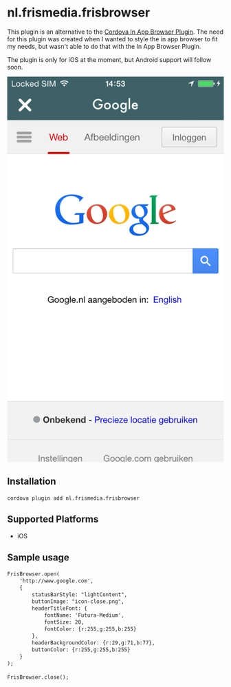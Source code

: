 <!---
    Licensed to the Apache Software Foundation (ASF) under one
    or more contributor license agreements.  See the NOTICE file
    distributed with this work for additional information
    regarding copyright ownership.  The ASF licenses this file
    to you under the Apache License, Version 2.0 (the
    "License"); you may not use this file except in compliance
    with the License.  You may obtain a copy of the License at

      http://www.apache.org/licenses/LICENSE-2.0

    Unless required by applicable law or agreed to in writing,
    software distributed under the License is distributed on an
    "AS IS" BASIS, WITHOUT WARRANTIES OR CONDITIONS OF ANY
    KIND, either express or implied.  See the License for the
    specific language governing permissions and limitations
    under the License.
-->

# nl.frismedia.frisbrowser

This plugin is an alternative to the [Cordova In App Browser Plugin](https://github.com/apache/cordova-plugin-inappbrowser).
The need for this plugin was created when I wanted to style the in app browser to fit my needs, but wasn't able to do that with the In App Browser Plugin.

The plugin is only for iOS at the moment, but Android support will follow soon.

![Sample Screen](https://raw.githubusercontent.com/SanderSoulwax/CDVFrisBrowser/master/doc/screen-iphone5.png)

## Installation

    cordova plugin add nl.frismedia.frisbrowser

## Supported Platforms

- iOS

## Sample usage

    FrisBrowser.open(
        'http://www.google.com',
        {
            statusBarStyle: "lightContent", 
            buttonImage: "icon-close.png",
            headerTitleFont: {
                fontName: 'Futura-Medium',
                fontSize: 20,
                fontColor: {r:255,g:255,b:255}
            },
            headerBackgroundColor: {r:29,g:71,b:77},
            buttonColor: {r:255,g:255,b:255}
        }
    );
 
    FrisBrowser.close();

